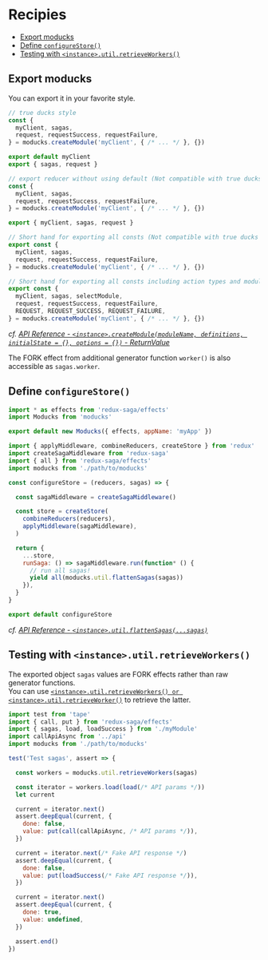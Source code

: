 # Recipies

* [Export moducks](#export-moducks)
* [Define `configureStore()`](#define-configurestore)
* [Testing with `<instance>.util.retrieveWorkers()`](#testing-with-instanceutilretrieveworkers)

## Export moducks

You can export it in your favorite style.

```js
// true ducks style
const {
  myClient, sagas,
  request, requestSuccess, requestFailure,
} = moducks.createModule('myClient', { /* ... */ }, {})

export default myClient
export { sagas, request }
```

```js
// export reducer without using default (Not compatible with true ducks style)
const {
  myClient, sagas,
  request, requestSuccess, requestFailure,
} = moducks.createModule('myClient', { /* ... */ }, {})

export { myClient, sagas, request }
```

```js
// Short hand for exporting all consts (Not compatible with true ducks style)
export const {
  myClient, sagas,
  request, requestSuccess, requestFailure,
} = moducks.createModule('myClient', { /* ... */ }, {})
```

```js
// Short hand for exporting all consts including action types and module selector (Not compatible with true ducks style)
export const {
  myClient, sagas, selectModule,
  request, requestSuccess, requestFailure,
  REQUEST, REQUEST_SUCCESS, REQUEST_FAILURE,
} = moducks.createModule('myClient', { /* ... */ }, {})
```

*cf. [API Reference - `<instance>.createModule(moduleName, definitions, initialState = {}, options = {})` - ReturnValue](../api#return-value)*

The FORK effect from additional generator function `worker()` is also accessible as `sagas.worker`.

## Define `configureStore()`

```js
import * as effects from 'redux-saga/effects'
import Moducks from 'moducks'

export default new Moducks({ effects, appName: 'myApp' })
```

```js
import { applyMiddleware, combineReducers, createStore } from 'redux'
import createSagaMiddleware from 'redux-saga'
import { all } from 'redux-saga/effects'
import moducks from './path/to/moducks'

const configureStore = (reducers, sagas) => {

  const sagaMiddleware = createSagaMiddleware()

  const store = createStore(
    combineReducers(reducers),
    applyMiddleware(sagaMiddleware),
  )

  return {
    ...store,
    runSaga: () => sagaMiddleware.run(function* () {
      // run all sagas!
      yield all(moducks.util.flattenSagas(sagas))
    }),
  }
}

export default configureStore
```

*cf. [API Reference - `<instance>.util.flattenSagas(...sagas)`](../api#instanceutilflattensagassagas)*

## Testing with `<instance>.util.retrieveWorkers()`

The exported object `sagas` values are FORK effects rather than raw generator functions.  
You can use [`<instance>.util.retrieveWorkers() or <instance>.util.retrieveWorker()`](../api#instanceutilretrieveworkerssagasinstanceutilretrieveworkersaga) to retrieve the latter.

```js
import test from 'tape'
import { call, put } from 'redux-saga/effects'
import { sagas, load, loadSuccess } from './myModule'
import callApiAsync from '../api'
import moducks from './path/to/moducks'

test('Test sagas', assert => {

  const workers = moducks.util.retrieveWorkers(sagas)

  const iterator = workers.load(load(/* API params */))
  let current

  current = iterator.next()
  assert.deepEqual(current, {
    done: false,
    value: put(call(callApiAsync, /* API params */)),
  })

  current = iterator.next(/* Fake API response */)
  assert.deepEqual(current, {
    done: false,
    value: put(loadSuccess(/* Fake API response */)),
  })

  current = iterator.next()
  assert.deepEqual(current, {
    done: true,
    value: undefined,
  })

  assert.end()
})
```
